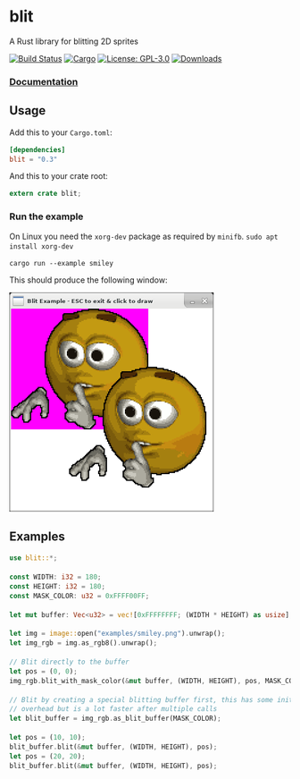 # blit
A Rust library for blitting 2D sprites

[![Build Status](https://travis-ci.org/tversteeg/blit.svg?branch=master)](https://travis-ci.org/tversteeg/blit) [![Cargo](https://img.shields.io/crates/v/blit.svg)](https://crates.io/crates/blit) [![License: GPL-3.0](https://img.shields.io/crates/l/blit.svg)](#license) [![Downloads](https://img.shields.io/crates/d/blit.svg)](#downloads)

### [Documentation](https://docs.rs/blit/)

## Usage

Add this to your `Cargo.toml`:

```toml
[dependencies]
blit = "0.3"
```

And this to your crate root:

```rust
extern crate blit;
```

### Run the example

On Linux you need the `xorg-dev` package as required by `minifb`. `sudo apt install xorg-dev`

    cargo run --example smiley

This should produce the following window:

![Example](img/example.png?raw=true)

## Examples

```rust
use blit::*;

const WIDTH: i32 = 180;
const HEIGHT: i32 = 180;
const MASK_COLOR: u32 = 0xFFFF00FF;

let mut buffer: Vec<u32> = vec![0xFFFFFFFF; (WIDTH * HEIGHT) as usize];

let img = image::open("examples/smiley.png").unwrap();
let img_rgb = img.as_rgb8().unwrap();

// Blit directly to the buffer
let pos = (0, 0);
img_rgb.blit_with_mask_color(&mut buffer, (WIDTH, HEIGHT), pos, MASK_COLOR);

// Blit by creating a special blitting buffer first, this has some initial
// overhead but is a lot faster after multiple calls
let blit_buffer = img_rgb.as_blit_buffer(MASK_COLOR);

let pos = (10, 10);
blit_buffer.blit(&mut buffer, (WIDTH, HEIGHT), pos);
let pos = (20, 20);
blit_buffer.blit(&mut buffer, (WIDTH, HEIGHT), pos);
```
